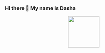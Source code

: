 ### Hi there 👋 My name is Dasha
<div id="header" align="center">
  <img src="https://i.gifer.com/origin/12/12d0b02d77cee720b3dc63853e288d25_w200.gif" width="100"/>
</div>

<!--
**ReisDarya/ReisDarya** is a ✨ _special_ ✨ repository because its `README.md` (this file) appears on your GitHub profile.

Here are some ideas to get you started:

- 🔭 I’m currently working on ...
- 🌱 I’m currently learning ...
- 👯 I’m looking to collaborate on ...
- 🤔 I’m looking for help with ...
- 💬 Ask me about ...
- 📫 How to reach me: ...
- 😄 Pronouns: ...
- ⚡ Fun fact: ...
-->

